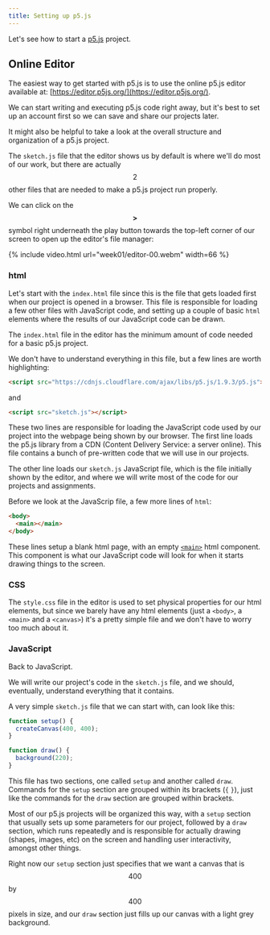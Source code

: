 ```yaml
---
title: Setting up p5.js
---
```

Let's see how to start a [p5.js](https://p5js.org/) project.

## Online Editor

The easiest way to get started with p5.js is to use the online p5.js editor available at: [https://editor.p5js.org/](https://editor.p5js.org/).

We can start writing and executing p5.js code right away, but it's best to set up an account first so we can save and share our projects later.

It might also be helpful to take a look at the overall structure and organization of a p5.js project.

The `sketch.js` file that the editor shows us by default is where we'll do most of our work, but there are actually $$2$$ other files that are needed to make a p5.js project run properly.

We can click on the $$\boldsymbol{>}$$ symbol right underneath the play button towards the top-left corner of our screen to open up the editor's file manager:

{% include video.html url="week01/editor-00.webm" width=66 %}

### html

Let's start with the `index.html` file since this is the file that gets loaded first when our project is opened in a browser. This file is responsible for loading a few other files with JavaScript code, and setting up a couple of basic `html` elements where the results of our JavaScript code can be drawn.

The `index.html` file in the editor has the minimum amount of code needed for a basic p5.js project.

We don't have to understand everything in this file, but a few lines are worth highlighting:

```html
<script src="https://cdnjs.cloudflare.com/ajax/libs/p5.js/1.9.3/p5.js"></script>
```

and

```html
<script src="sketch.js"></script>
```

These two lines are responsible for loading the JavaScript code used by our project into the webpage being shown by our browser. The first line loads the p5.js library from a CDN (Content Delivery Service: a server online). This file contains a bunch of pre-written code that we will use in our projects.

The other line loads our `sketch.js` JavaScript file, which is the file initially shown by the editor, and where we will write most of the code for our projects and assignments.

Before we look at the JavaScrip file, a few more lines of `html`:

```html
<body>
  <main></main>
</body>
```

These lines setup a blank html page, with an empty [`<main>`](https://www.w3schools.com/tags/tag_main.asp) html component. This component is what our JavaScript code will look for when it starts drawing things to the screen.

### CSS

The `style.css` file in the editor is used to set physical properties for our html elements, but since we barely have any html elements (just a ```<body>```, a ```<main>``` and a ```<canvas>```) it's a pretty simple file and we don't have to worry too much about it.

### JavaScript

Back to JavaScript.

We will write our project's code in the `sketch.js` file, and we should, eventually, understand everything that it contains.

A very simple `sketch.js` file that we can start with, can look like this:

```js
function setup() {
  createCanvas(400, 400);
}

function draw() {
  background(220);
}
```

This file has two sections, one called `setup` and another called `draw`. Commands for the `setup` section are grouped within its brackets (`{` `}`), just like the commands for the `draw` section are grouped within brackets.

Most of our p5.js projects will be organized this way, with a `setup` section that usually sets up some parameters for our project, followed by a `draw` section, which runs repeatedly and is responsible for actually drawing (shapes, images, etc) on the screen and handling user interactivity, amongst other things.

Right now our `setup` section just specifies that we want a canvas that is $$400$$ by $$400$$ pixels in size, and our `draw` section just fills up our canvas with a light grey background.
